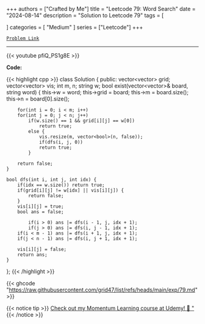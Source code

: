 
+++
authors = ["Crafted by Me"]
title = "Leetcode 79: Word Search"
date = "2024-08-14"
description = "Solution to Leetcode 79"
tags = [
    
]
categories = [
    "Medium"
]
series = ["Leetcode"]
+++



[`Problem Link`](https://leetcode.com/problems/word-search/description/)

---

{{< youtube pfiQ_PS1g8E >}}

**Code:**

{{< highlight cpp >}}
class Solution {
public:
    vector<vector<char>> grid;
    vector<vector<bool>> vis;
    int m, n;
    string w;
    bool exist(vector<vector<char>>& board, string word) {
        this->w = word;
        this->grid = board;
        this->m = board.size();
        this->n = board[0].size();

        for(int i = 0; i < m; i++)
        for(int j = 0; j < n; j++)
            if(w.size() == 1 && grid[i][j] == w[0])
                return true;
            else {
                vis.resize(m, vector<bool>(n, false));
                if(dfs(i, j, 0))
                return true;
            }

        return false;
    }
    
    bool dfs(int i, int j, int idx) {
        if(idx == w.size()) return true;
        if(grid[i][j] != w[idx] || vis[i][j]) {
            return false;
        }
        vis[i][j] = true;
        bool ans = false;
        
            if(i > 0) ans |= dfs(i - 1, j, idx + 1);
            if(j > 0) ans |= dfs(i, j - 1, idx + 1);
        if(i < m - 1) ans |= dfs(i + 1, j, idx + 1);
        if(j < n - 1) ans |= dfs(i, j + 1, idx + 1);     

        vis[i][j] = false;
        return ans;
    }
};
{{< /highlight >}}

{{< ghcode "https://raw.githubusercontent.com/grid47/list/refs/heads/main/exp/79.md" >}}

{{< notice tip >}}
[Check out my Momentum Learning course at Udemy! 🚀 "](https://www.udemy.com/course/blind-75-the-data-structures-and-algorithms-essentials/)
{{< /notice >}}

